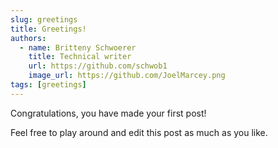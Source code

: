 ```yaml
---
slug: greetings
title: Greetings!
authors:
  - name: Britteny Schwoerer
    title: Technical writer
    url: https://github.com/schwob1
    image_url: https://github.com/JoelMarcey.png
tags: [greetings]
---
```


Congratulations, you have made your first post!

Feel free to play around and edit this post as much as you like.